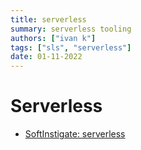 ```yaml
---
title: serverless
summary: serverless tooling
authors: ["ivan k"]
tags: ["sls", "serverless"]
date: 01-11-2022
---
```


# Serverless

- [SoftInstigate: serverless](https://softinstigate.com/en/)
